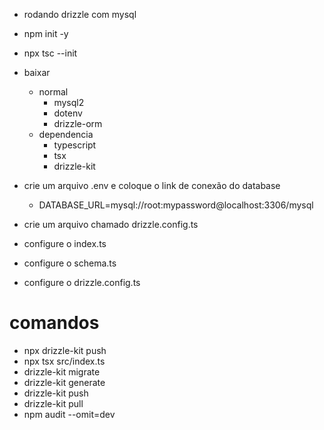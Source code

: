 - rodando drizzle com mysql
- npm init -y
- npx tsc --init
- baixar
    - normal
        - mysql2
        - dotenv
        - drizzle-orm
    - dependencia 
        - typescript
        - tsx
        - drizzle-kit

- crie um arquivo .env e coloque o link de conexão do database
    - DATABASE_URL=mysql://root:mypassword@localhost:3306/mysql
- crie um arquivo chamado drizzle.config.ts
- configure o index.ts
- configure o schema.ts
- configure o drizzle.config.ts

# comandos
- npx drizzle-kit push
- npx tsx src/index.ts
- drizzle-kit migrate
- drizzle-kit generate
- drizzle-kit push
- drizzle-kit pull
- npm audit --omit=dev

